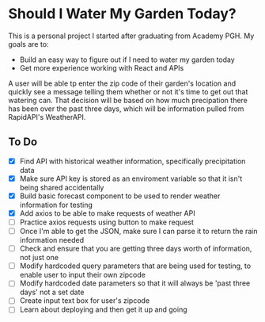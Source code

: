 # Should I Water My Garden Today?

This is a personal project I started after graduating from Academy PGH. My goals are to:
* Build an easy way to figure out if I need to water my garden today
* Get more experience working with React and APIs

A user will be able tp enter the zip code of their garden's location and quickly see a message telling them whether or not it's time to get out that watering can. That decision will be based on how much precipation there has been over the past three days, which will be information pulled from RapidAPI's WeatherAPI. 

## To Do

- [x] Find API with historical weather information, specifically precipitation data
- [x] Make sure API key is stored as an enviroment variable so that it isn't being shared accidentally
- [x] Build basic forecast component to be used to render weather information for testing
- [x] Add axios to be able to make requests of weather API
- [ ] Practice axios requests using button to make request
- [ ] Once I'm able to get the JSON, make sure I can parse it to return the rain information needed
- [ ] Check and ensure that you are getting three days worth of information, not just one
- [ ] Modify hardcoded query parameters that are being used for testing, to enable user to input their own zipcode
- [ ] Modify hardcoded date parameters so that it will always be 'past three days' not a set date
- [ ] Create input text box for user's zipcode
- [ ] Learn about deploying and then get it up and going